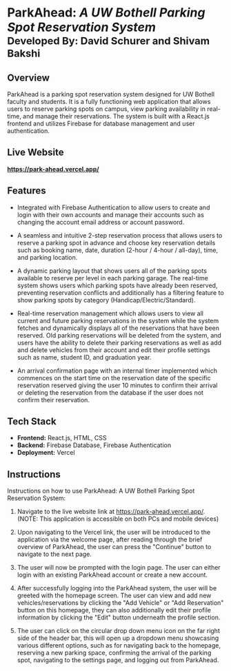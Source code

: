 # <strong>ParkAhead: <i>A UW Bothell Parking Spot Reservation System</i></strong> <br/> <sub><strong>Developed By:</strong> David Schurer and Shivam Bakshi</sub>

## Overview
ParkAhead is a parking spot reservation system designed for UW Bothell faculty and students. It is a fully functioning web application that allows users to reserve parking spots on campus, view parking availability in real-time, and manage their reservations. The system is built with a React.js frontend and utilizes Firebase for database management and user authentication.

## Live Website
<strong>https://park-ahead.vercel.app/</strong>

## Features
- Integrated with Firebase Authentication to allow users to create and login with their own accounts and manage their accounts such as changing the account email address or account password.
  
- A seamless and intuitive 2-step reservation process that allows users to reserve a parking spot in advance and choose key reservation details such as booking name, date, duration (2-hour / 4-hour / all-day), time, and parking location.
  
- A dynamic parking layout that shows users all of the parking spots available to reserve per level in each parking garage. The real-time system shows users which parking spots have already been reserved, preventing reservation conflicts and additionally has a filtering feature to show parking spots by category (Handicap/Electric/Standard).
  
- Real-time reservation management which allows users to view all current and future parking reservations in the system while the system fetches and dynamically displays all of the reservations that have been reserved. Old parking reservations will be deleted from the system, and users have the ability to delete their parking reservations as well as add and delete vehicles from their account and edit their profile settings such as name, student ID, and graduation year.

- An arrival confirmation page with an internal timer implemented which commences on the start time on the reservation date of the specific reservation reserved giving the user 10 minutes to confirm their arrival or deleting the reservation from the database if the user does not confirm their reservation.

## Tech Stack
- <strong>Frontend:</strong> React.js, HTML, CSS
- <strong>Backend:</strong> Firebase Database, Firebase Authentication
- <strong>Deployment:</strong> Vercel

## Instructions
Instructions on how to use ParkAhead: A UW Bothell Parking Spot Reservation System:

1) Navigate to the live website link at https://park-ahead.vercel.app/.
   (NOTE: This application is accessible on both PCs and mobile devices)
       
2) Upon navigating to the Vercel link, the user will be introduced to the application via the welcome page,
   after reading through the brief overview of ParkAhead, the user can press the "Continue" button to navigate
   to the next page.

3) The user will now be prompted with the login page. The user can either login with an existing ParkAhead account or
   create a new account.

4) After successfully logging into the ParkAhead system, the user will be greeted with the homepage screen. The user can view and
   add new vehicles/reservations by clicking the "Add Vehicle" or "Add Reservation" button on this homepage, they can also additionally
   edit their profile information by clicking the "Edit" button underneath the profile section.

5) The user can click on the circular drop down menu icon on the far right side of the header bar, this will open up a dropdown menu showcasing
   various different options, such as for navigating back to the homepage, reserving a new parking space, confirming the arrival of the parking spot,
   navigating to the settings page, and logging out from ParkAhead.
